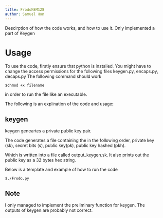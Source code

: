 ```yaml
---
title: FrodoKEM128
author: Samuel Hon
---
```


Descirption of how the code works, and how to use it.
Only implemented a part of Keygen

# Usage
To use the code, firstly ensure that python is installed.
You might have to change the access permissions for the following files
keygen.py, encaps.py, decaps.py
The following command should work
```
$chmod +x filename
```
in order to run the file like an executable.

The following is an explination of the code and usage:

## keygen
keygen geneartes a private public key pair.

The code generates a file containing the in the following order, 
private key (sk), secret bits (s), public key(pk), public key hashed (pkh). 

Which is written into a file called output_keygen.sk. It also prints out the public key as a 32 bytes hex string.


Below is a template and example of how to run the code
```
$./Frodo.py
```

## Note
I only managed to implement the preliminary function for keygen. The outputs of keygen are probably not correct.
